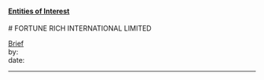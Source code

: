 #### [Entities of Interest](/list.html)
<link rel="stylesheet" type="text/css" href="../../assets/style.css">
# FORTUNE RICH INTERNATIONAL LIMITED

[comment]: <> (Add/Remove information below as you want)
[comment]: <> (Markdown cheatsheet: https://github.com/adam-p/markdown-here/wiki/Markdown-Cheatsheet)
[Brief](Brief.md)  
by:  
date:  

---
[comment]: <> (Add your content here)
